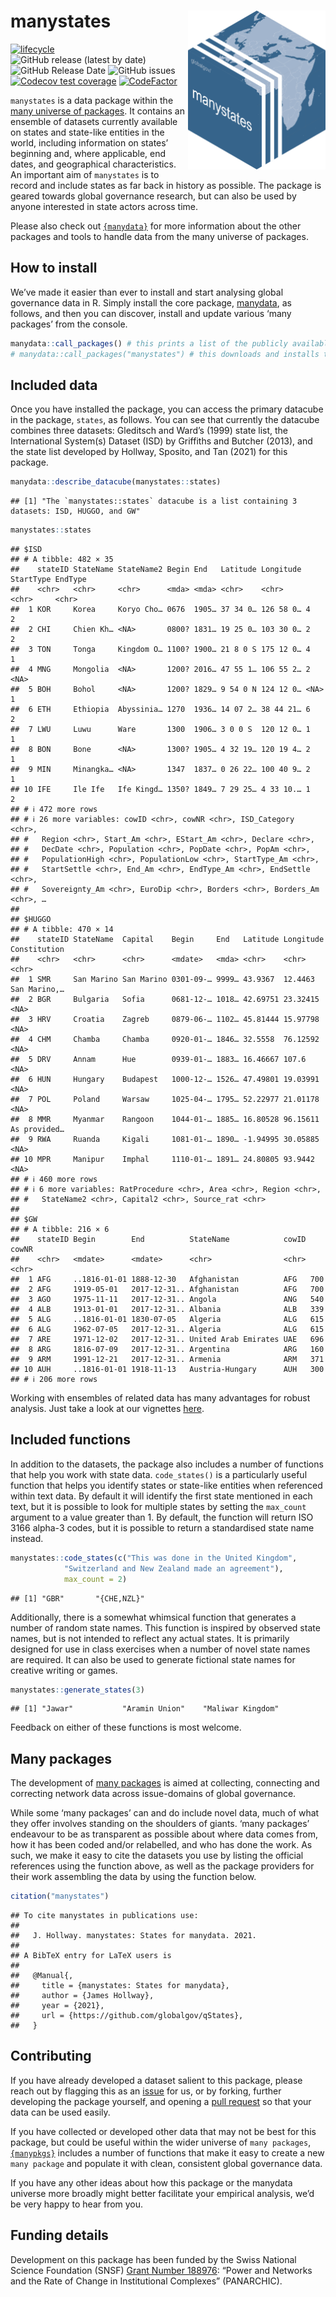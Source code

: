 
# manystates <img src="man/figures/manystates_hexlogo.png" alt="The manystates logo" align="right" width="220"/>

<!-- badges: start -->

[![lifecycle](https://img.shields.io/badge/lifecycle-stable-green.svg)](https://www.tidyverse.org/lifecycle/#stable)
![GitHub release (latest by
date)](https://img.shields.io/github/v/release/globalgov/manystates)
![GitHub Release
Date](https://img.shields.io/github/release-date/globalgov/manystates)
![GitHub
issues](https://img.shields.io/github/issues-raw/globalgov/manystates)
[![Codecov test
coverage](https://codecov.io/gh/globalgov/manystates/branch/main/graph/badge.svg)](https://app.codecov.io/gh/globalgov/manystates?branch=main)
[![CodeFactor](https://www.codefactor.io/repository/github/globalgov/manystates/badge)](https://www.codefactor.io/repository/github/globalgov/manystates)
<!-- badges: end -->

`manystates` is a data package within the [many universe of
packages](https://github.com/globalgov). It contains an ensemble of
datasets currently available on states and state-like entities in the
world, including information on states’ beginning and, where applicable,
end dates, and geographical characteristics. An important aim of
`manystates` is to record and include states as far back in history as
possible. The package is geared towards global governance research, but
can also be used by anyone interested in state actors across time.

Please also check out
[`{manydata}`](https://github.com/globalgov/manydata) for more
information about the other packages and tools to handle data from the
many universe of packages.

## How to install

We’ve made it easier than ever to install and start analysing global
governance data in R. Simply install the core package,
[manydata](https://github.com/globalgov/manydata), as follows, and then
you can discover, install and update various ‘many packages’ from the
console.

``` r
manydata::call_packages() # this prints a list of the publicly available data packages currently available
# manydata::call_packages("manystates") # this downloads and installs the named package
```

## Included data

Once you have installed the package, you can access the primary datacube
in the package, `states`, as follows. You can see that currently the
datacube combines three datasets: Gleditsch and Ward’s (1999) state
list, the International System(s) Dataset (ISD) by Griffiths and Butcher
(2013), and the state list developed by Hollway, Sposito, and Tan (2021)
for this package.

``` r
manydata::describe_datacube(manystates::states)
```

    ## [1] "The `manystates::states` datacube is a list containing 3 datasets: ISD, HUGGO, and GW"

``` r
manystates::states
```

    ## $ISD
    ## # A tibble: 482 × 35
    ##    stateID StateName StateName2 Begin End   Latitude Longitude StartType EndType
    ##    <chr>   <chr>     <chr>      <mda> <mda> <chr>    <chr>     <chr>     <chr>  
    ##  1 KOR     Korea     Koryo Cho… 0676  1905… 37 34 0… 126 58 0… 4         2      
    ##  2 CHI     Chien Kh… <NA>       0800? 1831… 19 25 0… 103 30 0… 2         2      
    ##  3 TON     Tonga     Kingdom O… 1100? 1900… 21 8 0 S 175 12 0… 4         1      
    ##  4 MNG     Mongolia  <NA>       1200? 2016… 47 55 1… 106 55 2… 2         <NA>   
    ##  5 BOH     Bohol     <NA>       1200? 1829… 9 54 0 N 124 12 0… <NA>      1      
    ##  6 ETH     Ethiopia  Abyssinia… 1270  1936… 14 07 2… 38 44 21… 6         2      
    ##  7 LWU     Luwu      Ware       1300  1906… 3 0 0 S  120 12 0… 1         1      
    ##  8 BON     Bone      <NA>       1300? 1905… 4 32 19… 120 19 4… 2         1      
    ##  9 MIN     Minangka… <NA>       1347  1837… 0 26 22… 100 40 9… 2         1      
    ## 10 IFE     Ile Ife   Ife Kingd… 1350? 1849… 7 29 25… 4 33 10.… 1         2      
    ## # ℹ 472 more rows
    ## # ℹ 26 more variables: cowID <chr>, cowNR <chr>, ISD_Category <chr>,
    ## #   Region <chr>, Start_Am <chr>, EStart_Am <chr>, Declare <chr>,
    ## #   DecDate <chr>, Population <chr>, PopDate <chr>, PopAm <chr>,
    ## #   PopulationHigh <chr>, PopulationLow <chr>, StartType_Am <chr>,
    ## #   StartSettle <chr>, End_Am <chr>, EndType_Am <chr>, EndSettle <chr>,
    ## #   Sovereignty_Am <chr>, EuroDip <chr>, Borders <chr>, Borders_Am <chr>, …
    ## 
    ## $HUGGO
    ## # A tibble: 470 × 14
    ##    stateID StateName  Capital    Begin     End   Latitude Longitude Constitution
    ##    <chr>   <chr>      <chr>      <mdate>   <mda> <chr>    <chr>     <chr>       
    ##  1 SMR     San Marino San Marino 0301-09-… 9999… 43.9367  12.4463   San Marino,…
    ##  2 BGR     Bulgaria   Sofia      0681-12-… 1018… 42.69751 23.32415  <NA>        
    ##  3 HRV     Croatia    Zagreb     0879-06-… 1102… 45.81444 15.97798  <NA>        
    ##  4 CHM     Chamba     Chamba     0920-01-… 1846… 32.5558  76.12592  <NA>        
    ##  5 DRV     Annam      Hue        0939-01-… 1883… 16.46667 107.6     <NA>        
    ##  6 HUN     Hungary    Budapest   1000-12-… 1526… 47.49801 19.03991  <NA>        
    ##  7 POL     Poland     Warsaw     1025-04-… 1795… 52.22977 21.01178  <NA>        
    ##  8 MMR     Myanmar    Rangoon    1044-01-… 1885… 16.80528 96.15611  As provided…
    ##  9 RWA     Ruanda     Kigali     1081-01-… 1890… -1.94995 30.05885  <NA>        
    ## 10 MPR     Manipur    Imphal     1110-01-… 1891… 24.80805 93.9442   <NA>        
    ## # ℹ 460 more rows
    ## # ℹ 6 more variables: RatProcedure <chr>, Area <chr>, Region <chr>,
    ## #   StateName2 <chr>, Capital2 <chr>, Source_rat <chr>
    ## 
    ## $GW
    ## # A tibble: 216 × 6
    ##    stateID Begin        End          StateName            cowID cowNR
    ##    <chr>   <mdate>      <mdate>      <chr>                <chr> <chr>
    ##  1 AFG     ..1816-01-01 1888-12-30   Afghanistan          AFG   700  
    ##  2 AFG     1919-05-01   2017-12-31.. Afghanistan          AFG   700  
    ##  3 AGO     1975-11-11   2017-12-31.. Angola               ANG   540  
    ##  4 ALB     1913-01-01   2017-12-31.. Albania              ALB   339  
    ##  5 ALG     ..1816-01-01 1830-07-05   Algeria              ALG   615  
    ##  6 ALG     1962-07-05   2017-12-31.. Algeria              ALG   615  
    ##  7 ARE     1971-12-02   2017-12-31.. United Arab Emirates UAE   696  
    ##  8 ARG     1816-07-09   2017-12-31.. Argentina            ARG   160  
    ##  9 ARM     1991-12-21   2017-12-31.. Armenia              ARM   371  
    ## 10 AUH     ..1816-01-01 1918-11-13   Austria-Hungary      AUH   300  
    ## # ℹ 206 more rows

Working with ensembles of related data has many advantages for robust
analysis. Just take a look at our vignettes
[here](https://globalgov.github.io/manydata/articles/user.html).

## Included functions

In addition to the datasets, the package also includes a number of
functions that help you work with state data. `code_states()` is a
particularly useful function that helps you identify states or
state-like entities when referenced within text data. By default it will
identify the first state mentioned in each text, but it is possible to
look for multiple states by setting the `max_count` argument to a value
greater than 1. By default, the function will return ISO 3166 alpha-3
codes, but it is possible to return a standardised state name instead.

``` r
manystates::code_states(c("This was done in the United Kingdom", 
            "Switzerland and New Zealand made an agreement"),
            max_count = 2)
```

    ## [1] "GBR"       "{CHE,NZL}"

Additionally, there is a somewhat whimsical function that generates a
number of random state names. This function is inspired by observed
state names, but is not intended to reflect any actual states. It is
primarily designed for use in class exercises when a number of novel
state names are required. It can also be used to generate fictional
state names for creative writing or games.

``` r
manystates::generate_states(3)
```

    ## [1] "Jawar"           "Aramin Union"    "Maliwar Kingdom"

Feedback on either of these functions is most welcome.

## Many packages

The development of [many
packages](https://github.com/globalgov/manydata) is aimed at collecting,
connecting and correcting network data across issue-domains of global
governance.

While some ‘many packages’ can and do include novel data, much of what
they offer involves standing on the shoulders of giants. ‘many packages’
endeavour to be as transparent as possible about where data comes from,
how it has been coded and/or relabelled, and who has done the work. As
such, we make it easy to cite the datasets you use by listing the
official references using the function above, as well as the package
providers for their work assembling the data by using the function
below.

``` r
citation("manystates")
```

    ## To cite manystates in publications use:
    ## 
    ##   J. Hollway. manystates: States for manydata. 2021.
    ## 
    ## A BibTeX entry for LaTeX users is
    ## 
    ##   @Manual{,
    ##     title = {manystates: States for manydata},
    ##     author = {James Hollway},
    ##     year = {2021},
    ##     url = {https://github.com/globalgov/qStates},
    ##   }

## Contributing

If you have already developed a dataset salient to this package, please
reach out by flagging this as an
[issue](https://github.com/globalgov/manystates/issues) for us, or by
forking, further developing the package yourself, and opening a [pull
request](https://github.com/globalgov/manystates/pulls) so that your
data can be used easily.

If you have collected or developed other data that may not be best for
this package, but could be useful within the wider universe of
`many packages`, [`{manypkgs}`](https://github.com/globalgov/manypkgs)
includes a number of functions that make it easy to create a new
`many package` and populate it with clean, consistent global governance
data.

If you have any other ideas about how this package or the manydata
universe more broadly might better facilitate your empirical analysis,
we’d be very happy to hear from you.

## Funding details

Development on this package has been funded by the Swiss National
Science Foundation (SNSF) [Grant Number
188976](https://data.snf.ch/grants/grant/188976): “Power and Networks
and the Rate of Change in Institutional Complexes” (PANARCHIC).
